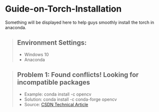 # Guide-on-Torch-Installation
Something will be displayed here to help guys smoothly install the torch in anaconda.

> ## Environment Settings:
> * Windows 10
> * Anaconda

> ## Problem 1: Found conflicts! Looking for incompatible packages
> * Example: conda install -c opencv
> * Solution: conda install -c conda-forge opencv
> * Source: [CSDN Technical Article](https://blog.csdn.net/weixin_44627799/article/details/112597182)
